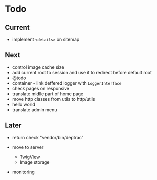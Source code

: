 # Todo

## Current

- implement `<details>` on sitemap

## Next

- control image cache size
- add current root to session and use it to redirect before default root
- @todo
- container - link deffered logger with `LoggerInterface`
- check pages on responsive
- translate midlle part of home page
- move http classes from utils to http/utils
- hello world
- translate admin menu

## Later

- return check "vendor/bin/deptrac"

- move to server
  - TwigView
  - Image storage

- monitoring
